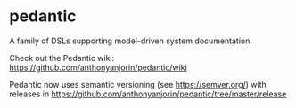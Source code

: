# pedantic
A family of DSLs supporting model-driven system documentation.

Check out the Pedantic wiki: https://github.com/anthonyanjorin/pedantic/wiki 

Pedantic now uses semantic versioning (see https://semver.org/) with releases in https://github.com/anthonyanjorin/pedantic/tree/master/release
